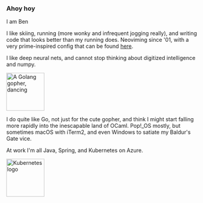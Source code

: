 ### Ahoy hoy

I am Ben

I like skiing, running (more wonky and infrequent jogging really), and writing code that looks better than my running does. Neoviming since '01, with a very prime-inspired config that can be found [here](https://github.com/HactuallyBenji/neovimrc).

I like deep neural nets, and cannot stop thinking about digitized intelligence and numpy.

<img src="https://github.com/HactuallyBenji/HactuallyBenji/assets/38388426/c795ad9c-7ef2-4e3a-8884-e3cd163a6c0a" alt="A Golang gopher, dancing" width="100"/>

I do quite like Go, not just for the cute gopher, and think I might start falling more rapidly into the inescapable land of OCaml. Pop!_OS mostly, but sometimes macOS with iTerm2, and even Windows to satiate my Baldur's Gate vice.

At work I'm all Java, Spring, and Kubernetes on Azure.

<img src="https://github.com/HactuallyBenji/HactuallyBenji/assets/38388426/a89e6c92-074b-4c88-a5b5-856a6f62e485" alt="Kubernetes logo" width="100"/>

<!--
**HactuallyBenji/HactuallyBenji** is a ✨ _special_ ✨ repository because its `README.md` (this file) appears on your GitHub profile.

Here are some ideas to get you started:

- 🔭 I’m currently working on ...
- 🌱 I’m currently learning ...
- 👯 I’m looking to collaborate on ...
- 🤔 I’m looking for help with ...
- 💬 Ask me about ...
- 📫 How to reach me: ...
- 😄 Pronouns: ...
- ⚡ Fun fact: ...
-->


